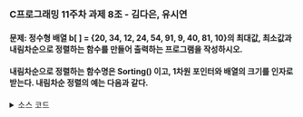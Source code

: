 ### C프로그래밍 11주차 과제 8조 - 김다은, 유시연 

#### 문제: 정수형 배열 b[ ] = {20, 34, 12, 24, 54, 91, 9, 40, 81, 10}의 최대값, 최소값과 내림차순으로 정렬하는 함수를 만들어 출력하는 프로그램을 작성하시오. 
#### 내림차순으로 정렬하는 함수명은 Sorting() 이고, 1차원 포인터와 배열의 크기를 인자로 받는다. 내림차순 정렬의 예는 다음과 같다.


<details>
<summary>소스 코드</summary>

<div markdown="1">
```c
#include <stdio.h>

int Max(int* pArr, int size);
int Min(int* pArr, int size);
void Sorting(int* pArr, int size);

int main() {
    int b[] = { 20, 34, 12, 24, 54, 91, 9, 40, 81, 10 };
    int size = sizeof(b) / sizeof(b[0]);

    // 정렬 전 배열
    printf("[정렬 전 배열]\n");
    for (int i = 0; i < size; i++) {
        printf("%d ", b[i]);
    }
    printf("\n");

    // 최대값 최소값
    int max_value = Max(b, size);
    int min_value = Min(b, size);
    printf("최대값: %d\n", max_value);
    printf("최소값: %d\n", min_value);

   
    Sorting(b, size);

    
    printf("[내림차순 정렬 후 배열]\n");
    for (int i = 0; i < size; i++) {
        printf("%d ", b[i]);
    }
    printf("\n");

    return 0;
}

int Max(int* pArr, int size) {
    int max = pArr[0];
    for (int i = 1; i < size; i++) {
        if (pArr[i] > max) {
            max = pArr[i];
        }
    }
    return max;
}

int Min(int* pArr, int size) {
    int min = pArr[0];
    for (int i = 1; i < size; i++) {
        if (pArr[i] < min) {
            min = pArr[i];
        }
    }
    return min;
}

void Sorting(int* pArr, int size) {
    for (int i = 0; i < size - 1; i++) {
        for (int j = 0; j < size - i - 1; j++) {
            if (pArr[j] < pArr[j + 1]) {
                int temp = pArr[j];
                pArr[j] = pArr[j + 1];
                pArr[j + 1] = temp;
            }
        }
    }
}
```
</div>
</details>


### 실행 결과 이미지 
<img width="863" alt="image" src="https://github.com/hiciz/C_pg-08_group/issues/1#issue-2002094165">
